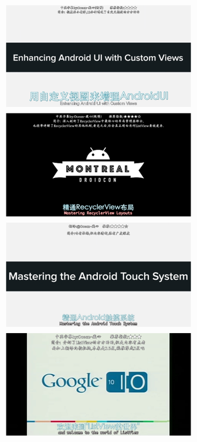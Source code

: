 ![Enhancing Android UI with Custom Views](EAUWCV.png)

![Mastering RecyclerView Layouts](MRL.png)

![Mastering the Android Touch System](MTATS.png)

![The world of ListView](TWOLV.png)


